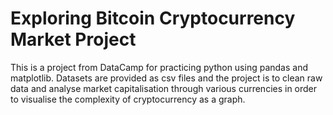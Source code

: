 # Exploring Bitcoin Cryptocurrency Market Project
This is a project from DataCamp for practicing python using pandas and matplotlib.
Datasets are provided as csv files and the project is to clean raw data and analyse market capitalisation through various currencies in order to visualise the complexity of cryptocurrency as a graph.
